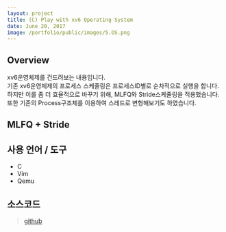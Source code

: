 ```yaml
---
layout: project
title: (C) Play with xv6 Operating System
date: June 20, 2017
image: /portfolio/public/images/5.OS.png
---
```

## Overview
xv6운영체제를 건드려보는 내용입니다. <br>
기존 xv6운영체제의 프로세스 스케줄링은 프로세스ID별로 순차적으로 실행을 합니다.<br>
하지만 이를 좀 더 효율적으로 바꾸기 위해, MLFQ와 Stride스케줄링을 적용했습니다.
또한 기존의 Process구조체를 이용하여 스레드로 변형해보기도 하였습니다.

## MLFQ + Stride





## 사용 언어 / 도구
* C
* Vim
* Qemu


## 소스코드
> [github](https://github.com/PBW99/HYU_3rd-1se/tree/master/OS)